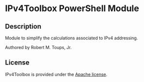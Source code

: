 # IPv4Toolbox PowerShell Module

## Description

Module to simplify the calculations associated to IPv4 addressing.

Authored by Robert M. Toups, Jr.

## License

IPv4Toolbox is provided under the [Apache license](LICENSE.md).
